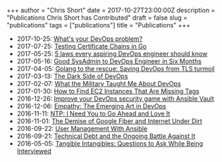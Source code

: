 +++
author = "Chris Short"
date = 2017-10-27T23:00:00Z
description = "Publications Chris Short has Contributed"
draft = false
slug = "publications"
tags = ["publications"]
title = "Publications"
+++

* 2017-10-25: [What's your DevOps problem?](https://opensource.com/article/17/10/dear-devops)
* 2017-07-25: [Testing Certificate Chains in Go](https://dzone.com/articles/testing-certificate-chains-in-go)
* 2017-05-25: [5 laws every aspiring DevOps engineer should know](https://opensource.com/open-organization/17/5/5-devops-laws)
* 2017-05-16: [Good SysAdmin to DevOps Engineer in Six Months](https://dzone.com/articles/quotgood-sysadmin-to-devops-engineer-in-six-months)
* 2017-04-05: [Golang to the rescue: Saving DevOps from TLS turmoil](https://opensource.com/article/17/4/testing-certificate-chains-34-line-go-program)
* 2017-03-13: [The Dark Side of DevOps](https://dzone.com/articles/the-dark-side-of-devops)
* 2017-02-07: [What the Military Taught Me About DevOps](https://dzone.com/articles/what-the-military-taught-me-about-devops)
* 2017-01-30: [How to Find EC2 Instances That Are Missing Tags](https://dzone.com/articles/find-ec2-instances-that-are-missing-tags)
* 2016-12-26: [Improve your DevOps security game with Ansible Vault](https://opensource.com/article/16/12/devops-security-ansible-vault)
* 2016-12-06: [Empathy: The Emerging Art in DevOps](https://dzone.com/articles/empathy-the-emerging-art-in-devops-1)
* 2016-11-11: [NTP: I Need You to Go Ahead and Love It](https://dzone.com/articles/ntp-i-need-you-to-go-ahead-and-love-it)
* 2016-11-01: [The Demise of Google Fiber and Internet Under Dirt](https://dzone.com/articles/the-demise-of-google-fiber-and-internet-under-dirt)
* 2016-09-22: [User Management With Ansible](https://dzone.com/articles/user-management-with-ansible)
* 2016-09-21: [Technical Debt and the Ongoing Battle Against It](https://dzone.com/articles/technical-debt-and-the-ongoing-battle-against-it)
* 2016-05-05: [Tangible Intangibles: Questions to Ask While Being Interviewed](https://medium.com/@chrisshort/tangible-intangibles-questions-to-ask-while-being-interviewed-c13887bb9854)